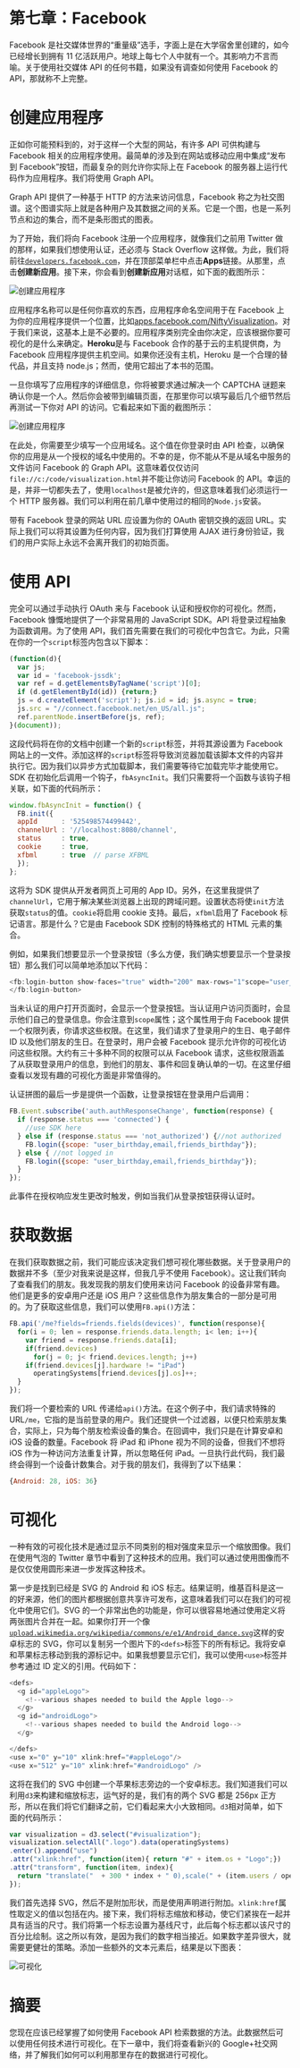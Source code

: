 # 第七章：Facebook

Facebook 是社交媒体世界的“重量级”选手，字面上是在大学宿舍里创建的，如今已经增长到拥有 11 亿活跃用户。地球上每七个人中就有一个。其影响力不言而喻。关于使用社交媒体 API 的任何书籍，如果没有调查如何使用 Facebook 的 API，那就称不上完整。

# 创建应用程序

正如你可能预料到的，对于这样一个大型的网站，有许多 API 可供构建与 Facebook 相关的应用程序使用。最简单的涉及到在网站或移动应用中集成“发布到 Facebook”按钮，而最复杂的则允许你实际上在 Facebook 的服务器上运行代码作为应用程序。我们将使用 Graph API。

Graph API 提供了一种基于 HTTP 的方法来访问信息，Facebook 称之为社交图谱。这个图谱实际上就是各种用户及其数据之间的关系。它是一个图，也是一系列节点和边的集合，而不是条形图式的图表。

为了开始，我们将向 Facebook 注册一个应用程序，就像我们之前用 Twitter 做的那样，如果我们想使用认证，还必须与 Stack Overflow 这样做。为此，我们将前往[`developers.facebook.com`](http://developers.facebook.com)，并在顶部菜单栏中点击**Apps**链接。从那里，点击**创建新应用**。接下来，你会看到**创建新应用**对话框，如下面的截图所示：

![创建应用程序](img/6542OS_07_01.jpg)

应用程序名称可以是任何你喜欢的东西，应用程序命名空间用于在 Facebook 上为你的应用程序提供一个位置，比如[apps.facebook.com/NiftyVisualization](http://apps.facebook.com/NiftyVisualization)。对于我们来说，这基本上是不必要的。应用程序类别完全由你决定，应该根据你要可视化的是什么来确定。**Heroku**是与 Facebook 合作的基于云的主机提供商，为 Facebook 应用程序提供主机空间。如果你还没有主机，Heroku 是一个合理的替代品，并且支持 node.js；然而，使用它超出了本书的范围。

一旦你填写了应用程序的详细信息，你将被要求通过解决一个 CAPTCHA 谜题来确认你是一个人。然后你会被带到编辑页面，在那里你可以填写最后几个细节然后再测试一下你对 API 的访问。它看起来如下面的截图所示：

![创建应用程序](img/6542OS_07_02.jpg)

在此处，你需要至少填写一个应用域名。这个值在你登录时由 API 检查，以确保你的应用是从一个授权的域名中使用的。不幸的是，你不能从不是从域名中服务的文件访问 Facebook 的 Graph API。这意味着仅仅访问`file://c:/code/visualization.html`并不能让你访问 Facebook 的 API。幸运的是，并非一切都失去了，使用`localhost`是被允许的，但这意味着我们必须运行一个 HTTP 服务器。我们可以利用在前几章中使用过的相同的`Node.js`安装。

带有 Facebook 登录的网站 URL 应设置为你的 OAuth 密钥交换的返回 URL。实际上我们可以将其设置为任何内容，因为我们打算使用 AJAX 进行身份验证，我们的用户实际上永远不会离开我们的初始页面。

# 使用 API

完全可以通过手动执行 OAuth 来与 Facebook 认证和授权你的可视化。然而，Facebook 慷慨地提供了一个非常易用的 JavaScript SDK。API 将登录过程抽象为函数调用。为了使用 API，我们首先需要在我们的可视化中包含它。为此，只需在你的一个`script`标签内包含以下脚本：

```js
(function(d){
  var js;
  var id = 'facebook-jssdk';
  var ref = d.getElementsByTagName('script')[0];
  if (d.getElementById(id)) {return;}
  js = d.createElement('script'); js.id = id; js.async = true;
  js.src = "//connect.facebook.net/en_US/all.js";
  ref.parentNode.insertBefore(js, ref);
}(document));
```

这段代码将在你的文档中创建一个新的`script`标签，并将其源设置为 Facebook 网站上的一文件。添加这样的`script`标签将导致浏览器加载该脚本文件的内容并执行它。因为我们以异步方式加载脚本，我们需要等待它加载完毕才能使用它。SDK 在初始化后调用一个钩子，`fbAsyncInit`。我们只需要将一个函数与该钩子相关联，如下面的代码所示：

```js
window.fbAsyncInit = function() {
  FB.init({
  appId      : '525498574499442', 
  channelUrl : '//localhost:8080/channel', 
  status     : true, 
  cookie     : true, 
  xfbml      : true  // parse XFBML
  });
};
```

这将为 SDK 提供从开发者网页上可用的 App ID。另外，在这里我提供了`channelUrl`，它用于解决某些浏览器上出现的跨域问题。设置状态将使`init`方法获取`status`的值。`cookie`将启用 cookie 支持。最后，`xfbml`启用了 Facebook 标记语言。那是什么？它是由 Facebook SDK 控制的特殊格式的 HTML 元素的集合。

例如，如果我们想要显示一个登录按钮（多么方便，我们确实想要显示一个登录按钮）那么我们可以简单地添加以下代码：

```js
<fb:login-button show-faces="true" width="200" max-rows="1"scope="user_birthday,email,friends_birthday">
</fb:login-button>
```

当未认证的用户打开页面时，会显示一个登录按钮。当认证用户访问页面时，会显示他们自己的登录信息。你会注意到`scope`属性；这个属性用于向 Facebook 提供一个权限列表，你请求这些权限。在这里，我们请求了登录用户的生日、电子邮件 ID 以及他们朋友的生日。在登录时，用户会被 Facebook 提示允许你的可视化访问这些权限。大约有三十多种不同的权限可以从 Facebook 请求，这些权限涵盖了从获取登录用户的信息，到他们的朋友、事件和回复确认单的一切。在这里仔细查看以发现有趣的可视化方面是非常值得的。

认证拼图的最后一步是提供一个函数，让登录按钮在登录用户后调用：

```js
FB.Event.subscribe('auth.authResponseChange', function(response) {
  if (response.status === 'connected') {
    //use SDK here
  } else if (response.status === 'not_authorized') {//not authorized
    FB.login({scope: "user_birthday,email,friends_birthday"});
  } else { //not logged in
    FB.login({scope: "user_birthday,email,friends_birthday"});
  }
});
```

此事件在授权响应发生更改时触发，例如当我们从登录按钮获得认证时。

# 获取数据

在我们获取数据之前，我们可能应该决定我们想可视化哪些数据。关于登录用户的数据并不多（至少对我来说是这样，但我几乎不使用 Facebook）。这让我们转向了查看我们的朋友。我发现我的朋友们使用来访问 Facebook 的设备非常有趣。他们是更多的安卓用户还是 iOS 用户？这些信息作为朋友集合的一部分是可用的。为了获取这些信息，我们可以使用`FB.api()`方法：

```js
FB.api('/me?fields=friends.fields(devices)', function(response){
  for(i = 0; len = response.friends.data.length; i< len; i++){
    var friend = response.friends.data[i];
    if(friend.devices)
      for(j = 0; j< friend.devices.length; j++)
    if(friend.devices[j].hardware != "iPad")
      operatingSystems[friend.devices[j].os]++;
  }
});
```

我们将一个要检索的 URL 传递给`api()`方法。在这个例子中，我们请求特殊的 URL`/me`，它指的是当前登录的用户。我们还提供一个过滤器，以便只检索朋友集合，实际上，只为每个朋友检索设备的集合。在回调中，我们只是在计算安卓和 iOS 设备的数量。Facebook 将 iPad 和 iPhone 视为不同的设备，但我们不想将 iOS 作为一种访问方法重复计算，所以忽略任何 iPad。一旦执行此代码，我们最终会得到一个设备计数集合。对于我的朋友们，我得到了以下结果：

```js
{Android: 28, iOS: 36}
```

# 可视化

一种有效的可视化技术是通过显示不同类别的相对强度来显示一个缩放图像。我们在使用气泡的 Twitter 章节中看到了这种技术的应用。我们可以通过使用图像而不是仅仅使用圆形来进一步发挥这种技术。

第一步是找到已经是 SVG 的 Android 和 iOS 标志。结果证明，维基百科是这一的好来源，他们的图片都根据创意共享许可发布，这意味着我们可以在我们的可视化中使用它们。SVG 的一个非常出色的功能是，你可以很容易地通过使用定义将两张图片合并在一起。如果你打开一个像[`upload.wikimedia.org/wikipedia/commons/e/e1/Android_dance.svg`](http://upload.wikimedia.org/wikipedia/commons/e/e1/Android_dance.svg)这样的安卓标志的 SVG，你可以复制另一个图片下的`<defs>`标签下的所有标记。我将安卓和苹果标志移动到我的源标记中。如果我想要显示它们，我可以使用`<use>`标签并参考通过 ID 定义的引用。代码如下：

```js
<defs>
  <g id="appleLogo">
    <!--various shapes needed to build the Apple logo-->
  </g>
  <g id="androidLogo">
    <!--various shapes needed to build the Android logo-->
  </g>

</defs>
<use x="0" y="10" xlink:href="#appleLogo"/>
<use x="512" y="10" xlink:href="#androidLogo" />
```

这将在我们的 SVG 中创建一个苹果标志旁边的一个安卓标志。我们知道我们可以利用`d3`来构建和缩放标志，运气好的是，我们有的两个 SVG 都是 256px 正方形，所以在我们将它们翻译之前，它们看起来大小大致相同。`d3`相对简单，如下面的代码所示：

```js
var visualization = d3.select("#visualization");
visualization.selectAll(".logo").data(operatingSystems)
.enter().append("use")
.attr("xlink:href", function(item){ return "#" + item.os + "Logo";})
.attr("transform", function(item, index){
  return "translate("  + 300 * index + " 0),scale(" + (item.users / operatingSystems[0].users) + ")";
});
```

我们首先选择 SVG，然后不是附加形状，而是使用声明进行附加。`xlink:href`属性取定义的值以包括在内。接下来，我们将标志缩放和移动，使它们紧挨在一起并具有适当的尺寸。我们将第一个标志设置为基线尺寸，此后每个标志都以该尺寸的百分比绘制。这之所以有效，是因为我们的数字相当接近。如果数字差异很大，就需要更健壮的策略。添加一些额外的文本元素后，结果是以下图表：

![可视化](img/6542OS_07_03.jpg)

# 摘要

您现在应该已经掌握了如何使用 Facebook API 检索数据的方法。此数据然后可以使用任何技术进行可视化。在下一章中，我们将查看新兴的 Google+社交网络，并了解我们如何可以利用那里存在的数据进行可视化。
